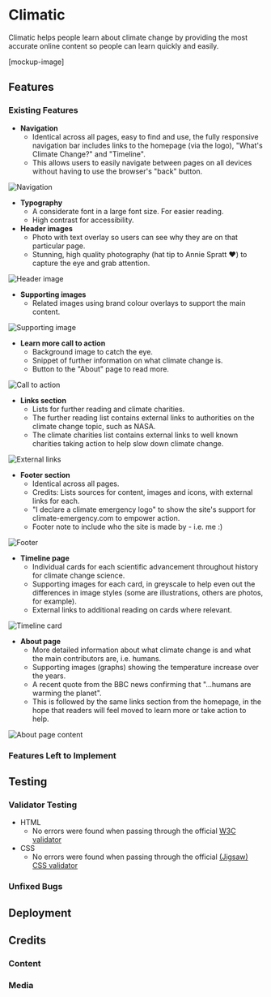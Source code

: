 # Climatic

Climatic helps people learn about climate change by providing the most accurate online content so people can learn quickly and easily.

[mockup-image]

## Features 

### Existing Features

- **Navigation**
  - Identical across all pages, easy to find and use, the fully responsive navigation bar includes links to the homepage (via the logo), "What's Climate Change?" and "Timeline".
  - This allows users to easily navigate between pages on all devices without having to use the browser's "back" button.

![Navigation](https://p-DgFRdw9.t2.n0.cdn.getcloudapp.com/items/Jrux6ZKd/b15bd387-59e4-497d-8fdb-75b16fddd10a.png?v=443e7115012d4784e8b8ce4ad711fdcf)

- **Typography**
  - A considerate font in a large font size. For easier reading. 
  - High contrast for accessibility.
- **Header images**
  - Photo with text overlay so users can see why they are on that particular page.
  - Stunning, high quality photography (hat tip to Annie Spratt ♥️) to capture the eye and grab attention.

![Header image](https://p-DgFRdw9.t2.n0.cdn.getcloudapp.com/items/GGupReOy/b87b3a80-3845-46db-a660-dfa996d647d6.png?v=6da3bf8c7c3585740aa3645866948795)

- **Supporting images**
  - Related images using brand colour overlays to support the main content.

![Supporting image](https://p-DgFRdw9.t2.n0.cdn.getcloudapp.com/items/lluoYex0/15d26f62-5f81-4f08-8170-a2bcad3d9ef9.png?v=6b10bc69cb9ca6e2b034ab60850bf784)

- **Learn more call to action**
  - Background image to catch the eye.
  - Snippet of further information on what climate change is.
  - Button to the "About" page to read more.

![Call to action](https://p-DgFRdw9.t2.n0.cdn.getcloudapp.com/items/Jrux6QPd/62765f49-66f6-473b-999f-a3f5d86fb525.png?v=629a44bfd4c46436a56a9e095caa78cc)

- **Links section**
  - Lists for further reading and climate charities.
  - The further reading list contains external links to authorities on the climate change topic, such as NASA.
  - The climate charities list contains external links to well known charities taking action to help slow down climate change.

![External links](https://p-DgFRdw9.t2.n0.cdn.getcloudapp.com/items/yAuybg7l/34bf4826-3552-4977-8b7a-1696a037bc5d.png?v=e294e986f56cf3538d4fc94cc8ab5ba9)

- **Footer section**
  - Identical across all pages.
  - Credits: Lists sources for content, images and icons, with external links for each.
  - "I declare a climate emergency logo" to show the site's support for climate-emergency.com to empower action.
  - Footer note to include who the site is made by - i.e. me :)

![Footer](https://p-DgFRdw9.t2.n0.cdn.getcloudapp.com/items/d5uREQBL/1011903d-04c3-4f84-9e6d-ff3fd7810440.png?v=be79c8b926855434ee32356bc4fb66d8)

- **Timeline page**
  - Individual cards for each scientific advancement throughout history for climate change science.
  - Supporting images for each card, in greyscale to help even out the differences in image styles (some are illustrations, others are photos, for example).
  - External links to additional reading on cards where relevant.

![Timeline card](https://p-DgFRdw9.t2.n0.cdn.getcloudapp.com/items/eDuRBb2Z/f032339e-317a-4068-a899-bb591f459959.png?v=ec95fbaefd91cc09a71aec2b98ecfd0d)

- **About page**
  - More detailed information about what climate change is and what the main contributors are, i.e. humans.
  - Supporting images (graphs) showing the temperature increase over the years.
  - A recent quote from the BBC news confirming that "...humans are warming the planet".
  - This is followed by the same links section from the homepage, in the hope that readers will feel moved to learn more or take action to help.

![About page content](https://p-DgFRdw9.t2.n0.cdn.getcloudapp.com/items/6quYeA9X/ee5c9246-ad35-44c0-ba32-82dcde2364e9.png?v=f0c383b856db13d1b1bf5af8986b46af)

### Features Left to Implement

## Testing 

### Validator Testing 

- HTML
  - No errors were found when passing through the official [W3C validator](https://validator.w3.org/nu/?doc=https%3A%2F%2Flucywoodman.github.io%2Fclimatic%2F)
- CSS
  - No errors were found when passing through the official [(Jigsaw) CSS validator](https://jigsaw.w3.org/css-validator/validator?uri=lucywoodman.github.io%2Fclimatic%2F&profile=css3svg&usermedium=all&warning=1&vextwarning=&lang=en)

### Unfixed Bugs

## Deployment


## Credits 

### Content 

### Media
